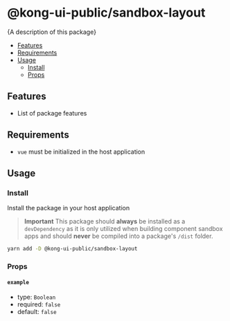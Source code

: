 # @kong-ui-public/sandbox-layout

{A description of this package}

- [Features](#features)
- [Requirements](#requirements)
- [Usage](#usage)
  - [Install](#install)
  - [Props](#props)

## Features

- List of package features

## Requirements

- `vue` must be initialized in the host application

## Usage

### Install

Install the package in your host application

> **Important**
> This package should **always** be installed as a `devDependency` as it is only utilized when building component sandbox apps and should **never** be compiled into a package's `/dist` folder.

```sh
yarn add -D @kong-ui-public/sandbox-layout
```

### Props

#### `example`

- type: `Boolean`
- required: `false`
- default: `false`
